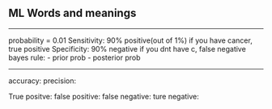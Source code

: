 ## ML Words and meanings

---
probability = 0.01
Sensitivity: 90% positive(out of 1%)  if you have cancer, true positive
Specificity: 90% negative if you dnt have c, false negative
bayes rule:
	- prior prob
	- posterior prob 

---

accuracy:
precision:

True positve:
false positive:
false negative:
ture negative:
